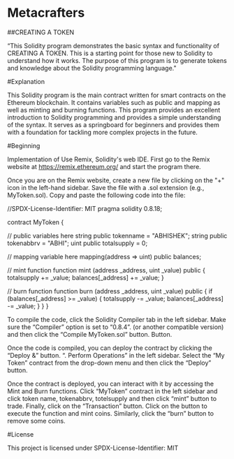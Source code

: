 # Metacrafters
##CREATING A TOKEN

“This Solidity program demonstrates the basic syntax and functionality of CREATING A TOKEN. This is a starting point for those new to Solidity  to understand how it works. The purpose of this program is to generate tokens and knowledge about the Solidity programming language."

#Explanation

This Solidity program is the main contract written for smart contracts on the Ethereum blockchain. It contains variables such as public and mapping as well as minting and burning functions. This program provides an excellent introduction to Solidity programming and provides a simple understanding of the syntax. It serves as a springboard for beginners and provides them with a foundation for tackling more complex projects in the future.

#Beginning

Implementation of Use Remix, Solidity's web IDE. First go to the Remix website at https://remix.ethereum.org/ and start the program there.

Once you are on the Remix website, create a new file by clicking on the "+" icon in the left-hand sidebar. Save the file with a .sol extension (e.g., MyToken.sol). Copy and paste the following code into the file:

//SPDX-License-Identifier: MIT
pragma solidity 0.8.18;

contract MyToken {

// public variables here
string public tokenname = "ABHISHEK";
string public tokenabbrv = "ABHI";
uint public totalsupply = 0;

// mapping variable here
mapping(address => uint) public balances;

// mint function
function mint (address _address, uint _value) public {
    totalsupply += _value;
    balances[_address] += _value;
}

// burn function
function burn (address _address, uint _value) public {
    if (balances[_address] >= _value) {
    totalsupply -= _value;
    balances[_address] -= _value;
    }
}
}

To compile the code, click  the Solidity Compiler tab in the left sidebar. Make sure the “Compiler” option is set to “0.8.4”. (or another compatible version) and then click  the “Compile MyToken.sol” button. Button.

Once the code is compiled, you can deploy the contract by clicking  the “Deploy &” button. “. Perform Operations” in the left sidebar. Select the “My Token” contract from the drop-down menu and then click  the “Deploy” button.

Once the contract is deployed, you can interact with it by accessing the Mint and Burn functions. Click “MyToken” contract in the left sidebar and click token name, tokenabbrv, totelsupply and then click “mint” button to trade. Finally, click on the “Transaction” button. Click on the button to execute the function and  mint coins. Similarly, click the “burn” button to remove some coins.


#License

This project is licensed under SPDX-License-Identifier: MIT
